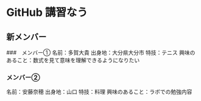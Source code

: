 # GitHub 講習なう

## 新メンバー
###　メンバー①
  名前：多賀大貴
  出身地：大分県大分市
  特技：テニス
  興味のあること：数式を見て意味を理解できるようになりたい
### メンバー②
  名前：安藤奈穂 
  出身地：山口
  特技：料理
  興味のあること：ラボでの勉強内容
